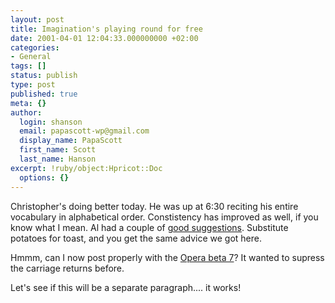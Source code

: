 ```yaml
---
layout: post
title: Imagination's playing round for free
date: 2001-04-01 12:04:33.000000000 +02:00
categories:
- General
tags: []
status: publish
type: post
published: true
meta: {}
author:
  login: shanson
  email: papascott-wp@gmail.com
  display_name: PapaScott
  first_name: Scott
  last_name: Hanson
excerpt: !ruby/object:Hpricot::Doc
  options: {}
---
```

<p>Christopher's doing better today. He was up at 6:30 reciting his entire vocabulary in alphabetical order. Constistency has improved as well, if you know what I mean. Al had a couple of <a href="http://shanson.editthispage.com/discuss/msgReader$546?mode=day">good suggestions</a>. Substitute potatoes for toast, and you get the same advice we got here.</p>
<p>Hmmm, can I now post properly with the <a href="http://www.opera.com/linux/">Opera beta 7</a>? It wanted to supress the carriage returns before.</p>
<p>Let's see if this will be a separate paragraph.... it works!</p>
